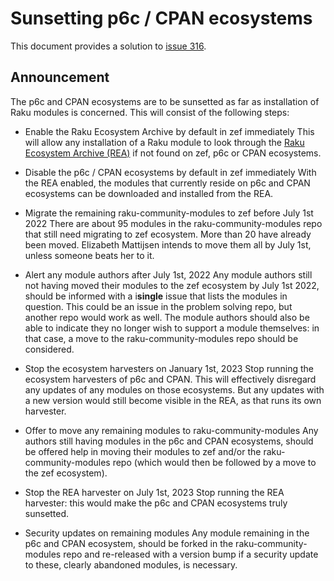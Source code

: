 # Sunsetting p6c / CPAN ecosystems

This document provides a solution to [issue 316](https://github.com/Raku/problem-solving/issues/316).

## Announcement

The p6c and CPAN ecosystems are to be sunsetted as far as installation of Raku modules is concerned.  This will consist of the following steps:

- Enable the Raku Ecosystem Archive by default in zef immediately
This will allow any installation of a Raku module to look through the [Raku Ecosystem Archive (REA)](https://github.com/raku/REA) if not found on zef, p6c or CPAN ecosystems.

- Disable the p6c / CPAN ecosystems by default in zef immediately
With the REA enabled, the modules that currently reside on p6c and CPAN ecosystems can be downloaded and installed from the REA.

- Migrate the remaining raku-community-modules to zef before July 1st 2022
There are about 95 modules in the raku-community-modules repo that still need migrating to zef ecosystem.  More than 20 have already been moved.  Elizabeth Mattijsen intends to move them all by July 1st, unless someone beats her to it.

- Alert any module authors after July 1st, 2022
Any module authors still not having moved their modules to the zef ecosystem by July 1st 2022, should be informed with a i**single** issue that lists the modules in question.  This could be an issue in the problem solving repo, but another repo would work as well.  The module authors should also be able to indicate they no longer wish to support a module themselves: in that case, a move to the raku-community-modules repo should be considered.

- Stop the ecosystem harvesters on January 1st, 2023
Stop running the ecosystem harvesters of p6c and CPAN.  This will effectively disregard any updates of any modules on those ecosystems.  But any updates with a new version would still become visible in the REA, as that runs its own harvester.

- Offer to move any remaining modules to raku-community-modules
Any authors still having modules in the p6c and CPAN ecosystems, should be offered help in moving their modules to zef and/or the raku-community-modules repo (which would then be followed by a move to the zef ecosystem).

- Stop the REA harvester on July 1st, 2023
Stop running the REA harvester: this would make the p6c and CPAN ecosystems truly sunsetted.

- Security updates on remaining modules
Any module remaining in the p6c and CPAN ecosystem, should be forked in the raku-community-modules repo and re-released with a version bump if a security update to these, clearly abandoned modules, is necessary.
